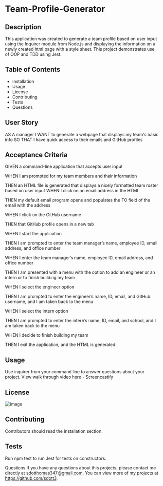 # Team-Profile-Generator

## Description
This application was created to generate a team profile based on user input using the Inquirer module from Node.js and displaying the information on a newly created html page with a style sheet. This project demonstrates use of OOP and TDD using Jest.

## Table of Contents
* Installation
* Usage
* License
* Contributing
* Tests
* Questions

## User Story
AS A manager
I WANT to generate a webpage that displays my team's basic info
SO THAT I have quick access to their emails and GitHub profiles

## Acceptance Criteria
GIVEN a command-line application that accepts user input

WHEN I am prompted for my team members and their information

THEN an HTML file is generated that displays a nicely formatted team roster based on user input
WHEN I click on an email address in the HTML

THEN my default email program opens and populates the TO field of the email with the address

WHEN I click on the GitHub username

THEN that GitHub profile opens in a new tab

WHEN I start the application

THEN I am prompted to enter the team manager’s name, employee ID, email address, and office number

WHEN I enter the team manager’s name, employee ID, email address, and office number

THEN I am presented with a menu with the option to add an engineer or an intern or to finish building my team

WHEN I select the engineer option

THEN I am prompted to enter the engineer’s name, ID, email, and GitHub username, and I am taken back to the menu

WHEN I select the intern option

THEN I am prompted to enter the intern’s name, ID, email, and school, and I am taken back to the menu

WHEN I decide to finish building my team

THEN I exit the application, and the HTML is generated

## Usage
Use inquirer from your command line to answer questions about your project. View walk through video here - Screencastify

## License
![image](https://user-images.githubusercontent.com/93238809/183223308-e731ed95-dcdf-4b48-ad9d-2760b5f153fc.png)

## Contributing
Contributors should read the installation section.

## Tests
Run npm test to run Jest for tests on constructors.

Questions
If you have any questions about this projects, please contact me directly at sdotthomas347@gmail.com. You can view more of my projects at https://github.com/sdott3.
